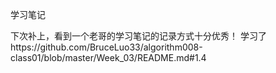 学习笔记

下次补上，看到一个老哥的学习笔记的记录方式十分优秀！ 学习了https://github.com/BruceLuo33/algorithm008-class01/blob/master/Week_03/README.md#1.4

